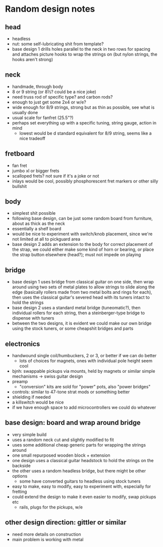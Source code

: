 # Random design notes

## head

- headless
- nut: some self-lubricating shit from template?
- base design 1 drills holes parallel to the neck in two rows for spacing
and attaches picture hooks to wrap the strings on (but nylon strings, the hooks aren't strong)


## neck

- handmade, through body
- 8 or 9 string (or 8½? could be a nice joke)
- need truss rod of specific type? and carbon rods?
- enough to just get some 2x4 or w/e?
- wide enough for 8/9 strings, strong but as thin as possible, see what is usually done
- usual scale for fanfret (25.5"?)
- perhaps set everything up with a specific tuning, string gauge, action in mind
	* lowest would be d standard equivalent for 8/9 string, seems like a nice tradeoff


## fretboard

- fan fret
- jumbo xl or bigger frets
- scalloped frets? not sure if it's a joke or not
- inlays would be cool, possibly phosphorescent fret markers or other silly bullshit


## body

- simplest shit possible
- following base design, can be just some random board from furniture, about as thick as the neck
- essentially a shelf board
- would be nice to experiment with switch/knob placement,
since we're not limited at all to pickguard area
- base design 2 adds an extension to the body for correct placement of the strap,
we could either make some kind of horn or bearing, or place the strap button elsewhere (head?);
must not impede on playing


## bridge

- base design 1 uses bridge from classical guitar on one side,
then wrap around using two sets of metal plates to allow strings to slide along the edge
(basically rollers made from two metal bolts and rings for each),
then uses the classical guitar's severed head with its tuners intact to hold the strings
- base design 2 uses a standard metal bridge (tuneomatic?),
then individual rollers for each string,
then a steinberger-type bridge to dispense with tuners
- between the two designs, it is evident we could make our own bridge using the stock tuners,
or some cheapshit bridges and parts


## electronics

- handwound single coil/humbuckers, 2 or 3, or better if we can do better
	* lots of choices for magnets, ones with individual pole height seem cool
- bjnh: swappable pickups via mounts, held by magnets or similar simple mechanisms
	→ swiss guitar design
- preamp
	* "conversion" kits are sold for "power" pots, also "power bridges"
- controls: similar to 47-tone strat mods or something better
- shielding if needed
- a killswitch would be nice
- if we have enough space to add microcontrollers we could do whatever


## base design: board and wrap around bridge

- very simple build
- uses a random neck cut and slightly modified to fit
- uses some additional cheap generic parts for wrapping the strings around
- one small repurposed wooden block + extension
- one design uses a classical guitar headstock to hold the strings on the backside
- the other uses a random headless bridge, but there might be other options
	* some have converted guitars to headless using stock tuners
- easy to make, easy to modify, easy to experiment with, especially for fretting
- could extend the design to make it even easier to modify, swap pickups etc
	* rails, plugs for the pickups, w/e


## other design direction: gittler or similar

- need more details on construction
- main problem is working with metal
